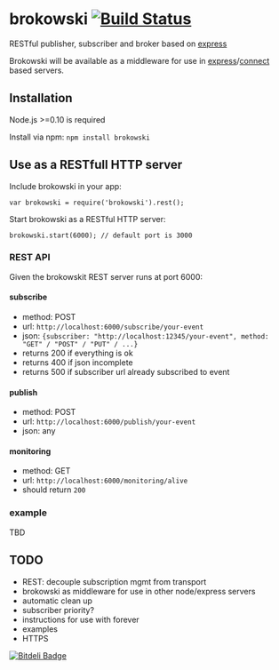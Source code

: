 brokowski [![Build Status](https://secure.travis-ci.org/Horsed/brokowski.png)](http://travis-ci.org/Horsed/brokowski)
===========

RESTful publisher, subscriber and broker based on [express](http://expressjs.com/)

Brokowski will be available as a middleware for use in [express](http://expressjs.com/)/[connect](http://www.senchalabs.org/connect/) based servers.

## Installation

Node.js >=0.10 is required

Install via npm: ```npm install brokowski```

## Use as a RESTfull HTTP server

Include brokowski in your app:
```
var brokowski = require('brokowski').rest();
```

Start brokowski as a RESTful HTTP server:
```
brokowski.start(6000); // default port is 3000
```

### REST API

Given the brokowskit REST server runs at port 6000:

#### subscribe

* method: POST
* url: ```http://localhost:6000/subscribe/your-event```
* json: ```{subscriber: "http://localhost:12345/your-event", method: "GET" / "POST" / "PUT" / ...}```
* returns 200 if everything is ok
* returns 400 if json incomplete
* returns 500 if subscriber url already subscribed to event

#### publish

* method: POST
* url: ```http://localhost:6000/publish/your-event```
* json: any

#### monitoring

* method: GET
* url: ```http://localhost:6000/monitoring/alive```
* should return ```200```

### example

TBD

## TODO

* REST: decouple subscription mgmt from transport
* brokowski as middleware for use in other node/express servers
* automatic clean up
* subscriber priority?
* instructions for use with forever
* examples
* HTTPS

[![Bitdeli Badge](https://d2weczhvl823v0.cloudfront.net/Horsed/brokowski/trend.png)](https://bitdeli.com/free "Bitdeli Badge")
